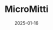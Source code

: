 ---  
layout: startup_page  
title: "MicroMitti"  
id: "micromitti.com"  
permalink: "/micromittimicromitti.com01162025/"  
website: "https://www.micromitti.com/"  
funding_round: "Seed, Strategic Investment"  
funding_amount: "₹90Cr"  
investors: "prominent local HNIs, family offices, and influential business leaders from Indore"  
about: "MicroMitti is a proptech firm that aims to democratize access to high-quality real estate investments. It offers a platform with AI-driven analytics and automation for seamless real estate investment, focusing on long-term wealth creation for investors. The company is expanding its presence across Tier II and III cities in India and has also launched a US subsidiary to attract international investors."  
markets: "Proptech, Real Estate, AI"  
hq: "Indore, Madhya Pradesh, India"  
founded_year: "2023"  
linkedin: "https://in.linkedin.com/company/micromitti"  
twitter: "https://twitter.com/micromitti"  
instagram: ""  
facebook: "https://www.facebook.com/micromitti"  
crunchbase: "https://www.crunchbase.com/organization/micro-mitti?utm_source=linkedin&utm_medium=referral&utm_campaign=linkedin_companies&utm_content=profile_cta_anon&trk=funding_crunchbase"  
pitchbook: "https://pitchbook.com/profiles/company/734057-38"  

date_display: "16-Jan-2025"  
date: "2025-01-16"

# SEO Optimization  
meta_title: "MicroMitti - Seed, Strategic Investment Funding (₹90Cr)"  
meta_description: "MicroMitti, MicroMitti is a proptech firm that aims to democratize access to high-quality real estate investments. It offers a platform with AI-driven analytics a..."  
meta_keywords: "MicroMitti, Proptech, Real Estate, AI, Seed, Strategic Investment funding"  
canonical_url: "https://startup.projectstartups.com/micromittimicromitti.com01162025/"  
---